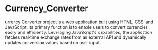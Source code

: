 # Currency_Converter
urrency Converter project is a web application built using HTML, CSS, and JavaScript. Its primary function is to enable users to convert currencies easily and efficiently. Leveraging JavaScript's capabilities, the application fetches real-time exchange rates from an external API and dynamically updates conversion values based on user input.
